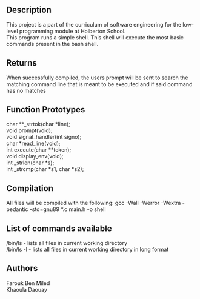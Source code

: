 ## Description
This project is a part of the curriculum of software engineering for the low-level programming module at Holberton School.  <br />
This program runs a simple shell. This shell will execute the most basic commands present in the bash shell.
## Returns
When successfully compiled, the users prompt will be sent to search the matching command line that is meant to be executed and if said command has no matches

## Function Prototypes
char **_strtok(char *line);  <br />
void prompt(void);  <br />
void signal_handler(int signo);  <br />
char *read_line(void);  <br />
int execute(char **token);  <br />
void display_env(void);  <br />
int _strlen(char *s);  <br />
int _strcmp(char *s1, char *s2);  <br />

## Compilation
All files will be compiled with the following: gcc -Wall -Werror -Wextra -pedantic -std=gnu89 *.c main.h -o shell
## List of commands available
/bin/ls - lists all files in current working directory  <br />
/bin/ls -l - lists all files in current working directory in long format

## Authors

Farouk Ben Miled <br />
Khaoula Daouay 

